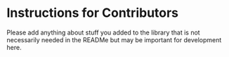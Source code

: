 # Instructions for Contributors

Please add anything about stuff you added to the library that is not necessarily needed in the READMe but may be important for development here.
